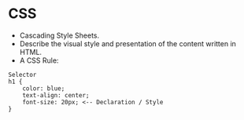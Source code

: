# CSS

- Cascading Style Sheets.
- Describe the visual style and presentation of the content written in HTML.
- A CSS Rule:

```
Selector
h1 {
    color: blue;
    text-align: center;
    font-size: 20px; <-- Declaration / Style
}
```
